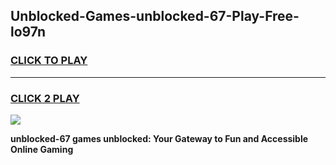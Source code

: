 
## Unblocked-Games-unblocked-67-Play-Free-lo97n
<h3>
<a href="https://premium76.site?title=unblocked-67&ref=23A">CLICK TO PLAY</a></h3>
<hr>

<h3>
<a href="https://premium76.site?title=unblocked-67&ref=23A">CLICK 2 PLAY</a>
  
</h3>

<a href="https://premium76.site?title=unblocked-67&ref=23A"><img src="https://clearcache.store/games.png"></a>


**unblocked-67 games unblocked: Your Gateway to Fun and Accessible Online Gaming**
